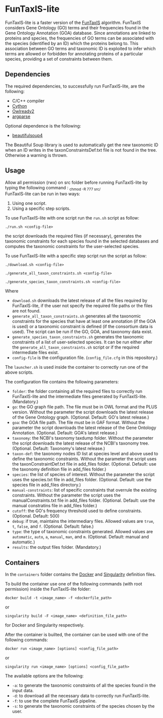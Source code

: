 # FunTaxIS-lite
FunTaxIS-lite is a faster version of the [FunTaxIS](https://www.nature.com/articles/srep31971) algorithm. FunTaxIS considers Gene Ontology (GO) terms and their frequencies found in the Gene Ontology Annotation (GOA) database. Since annotations are linked to proteins and species, the frequencies of GO terms can be associated with the species (identified by an ID) which the proteins belong to. This association between GO terms and taxonomic ID is exploited to infer which terms are allowed or forbidden for annotating proteins of a particular species, providing a set of constraints between them.
## Dependencies
The required dependencies, to successfully run FunTaxIS-lite, are the following:

* C/C++ compiler
* [Cython](https://pypi.org/project/Cython/)
* [Owlready2](https://pypi.org/project/Owlready2/)
* [argparse](https://pypi.org/project/argparse/)



Optional dependence is the following:

 * [beautifulsoup4](https://pypi.org/project/beautifulsoup4/)

The Beautiful Soup library is used to automatically get the new taxonomic ID when an ID writes in the taxonConstraintsDef.txt file is not found in the tree. Otherwise a warning is thrown.

## Usage

Allow all permission (rwx) on src folder before running FunTaxIS-lite by typing the following command :
   <sub> chmod -R 777 src/ </sub>
<br> FunTaxIS-lite can be run in two ways:

1.  Using one script.
2.  Using a specific step scripts.

To use FunTaxIS-lite with one script run the `run.sh` script as follow:

    ./run.sh <config-file>

the script downloads the required files (if necessary), generates the taxonomic constraints for each species found in the selected databases and computes the taxonomic constraints for the user-selected species.

To use FunTaxIS-lite with a specific step script run the script as follow:

    ./download.sh <config-file>

    ./generate_all_taxon_constraints.sh <config-file>

    ./generate_species_taxon_constraints.sh <config-file>

Where

- `download.sh` downloads the latest release of all the files required by FunTaxIS-lite, if the user not specify the required file paths or the files are not found.
- `generate_all_taxon_constraints.sh` generates all the taxonomic constraints for the species that have at least one annotation (if the GOA is used) or a taxonomic constraint is defined (if the consortium data is used). The script can be run if the GO, GOA, and taxonomy data exist.
- `generate_species_taxon_constraints.sh` generates the taxonomic constraints of a list of user-selected species. It can be run either after the `generate_all_taxon_constraints.sh` script or if the required intermediate files exist.
- `config-file` is the configuration file. (`config_file.cfg` in this repository.)

The `launcher.sh` is used inside the container to correctly run one of the above scripts.

The configuration file contains the following parameters:

- `folder`: the folder containing all the required files to correctly run FunTaxIS-lite and the intermediate files generated by FunTaxIS-lite. (Mandatory.)
- `go`: the GO graph file path. The file must be in OWL format and the PLUS version. Without the parameter the script downloads the latest release of the Gene Ontology graph. (Optional. Default: GO's latest release.)
- `goa`: the GOA file path. The file must be in GAF format. Without the parameter the script downloads the latest release of the Gene Ontology Annotation. (Optional. Default: GOA's latest release.)
- `taxonomy`: the NCBI's taxonomy taxdump folder. Without the parameter the script downloads the latest release of the NCBI's taxonomy tree. (Optional. Default: Taxonomy's latest release.)
- `taxon-def`: the taxonomy nodes ID list at species level and above used to define the taxonomic constraints. Without the parameter the script uses the taxonConstraintDef.txt file in add_files folder. (Optional. Default: use the taxonomy definition file in add_files folder.)
- `species`: the list of species of interest. Without the parameter the script uses the species.txt file in add_files folder. (Optional. Default: use the species file in add_files directory.)
- `manual-constraints`: list of specific constraints that overrule the existing constraints. Without the parameter the script uses the manualConstraints.txt file in add_files folder. (Optional. Default: use the manual constratins file in add_files folder.)
- `cutoff`: the GO's frequency threshold used to define constraints. (Optional. Default: 500)
- `debug`: if true, maintains the intermediary files. Allowed values are `true`, `t`, `false`, and `f`. (Optional. Default: false.)
- `type`: the type of taxonomic constraints generated. Allowed values are `automatic`, `auto`, `a`, `manual`, `man`, and `m`. (Optional. Default: manual and automatic.)
- `results`: the output files folder. (Mandatory.)

## Containers

In the `containers` folder contains the [Docker](https://www.docker.com/) and [Singularity](https://sylabs.io/singularity/) definition files.

To build the container use one of the following commands (with root permission) inside the FunTaxIS-lite folder:

    docker build -t <image_name> -f <dockerfile_path>

or

    singularity build -F <image_name> <definition_file_path>

for Docker and Singularity respectively.

After the container is builted, the container can be used with one of the following commands:

    docker run <image_name> [options] <config_file_path>

or

    singularity run <image_name> [options] <config_file_path>

The available options are the following:
* `-a`: to generate the taxonomic constraints of all the species found in the input data.
* `-d`: to download all the necessary data to correctly run FunTaxIS-lite.
* `-f`: to use the complete FunTaxIS pipeline.
* `-s`: to generate the taxonomic constraints of the species chosen by the user.
